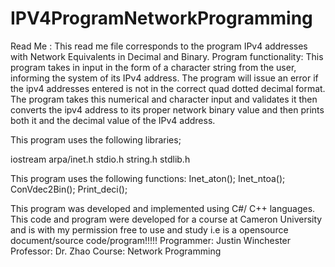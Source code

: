 # IPV4ProgramNetworkProgramming

Read Me :
This read me file corresponds to the program IPv4 addresses with Network Equivalents in Decimal and Binary.
Program functionality:
This program takes in input in the form of a character string from the user, informing the system of its IPv4 address. The program will issue an error if the ipv4 addresses entered is not in the correct quad dotted decimal format. The program takes this numerical and character input and validates it then converts the ipv4 address to its proper network binary value and then prints both it and the decimal value of the IPv4 address. 


This program uses the following libraries;

iostream
arpa/inet.h
stdio.h
string.h
stdlib.h



This program uses the following functions:
Inet_aton();
Inet_ntoa();
ConVdec2Bin();
Print_deci();

This program was developed and implemented using C#/ C++ languages. This code and program were 
developed for a course at Cameron University and is with my permission free to use and study i.e 
is a opensource document/source code/program!!!!!
Programmer:   Justin Winchester 
Professor:    Dr. Zhao 
Course:       Network Programming
